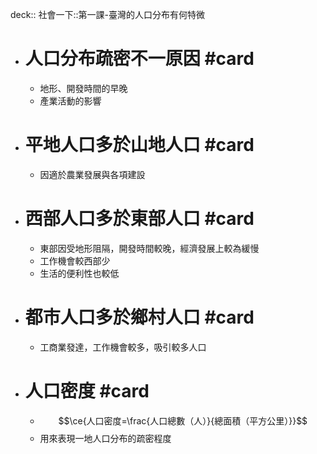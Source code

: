 deck:: 社會一下::第一課-臺灣的人口分布有何特微

- # 人口分布疏密不一原因 #card
	- 地形、開發時間的早晚
	- 產業活動的影響
- # 平地人口多於山地人口 #card
	- 因適於農業發展與各項建設
- # 西部人口多於東部人口 #card
	- 東部因受地形阻隔，開發時間較晚，經濟發展上較為緩慢
	- 工作機會較西部少
	- 生活的便利性也較低
- # 都市人口多於鄉村人口 #card
	- 工商業發達，工作機會較多，吸引較多人口
- # 人口密度 #card
	- $$\ce{人口密度=\frac{人口總數（人）}{總面積（平方公里）}}$$
	- 用來表現一地人口分布的疏密程度